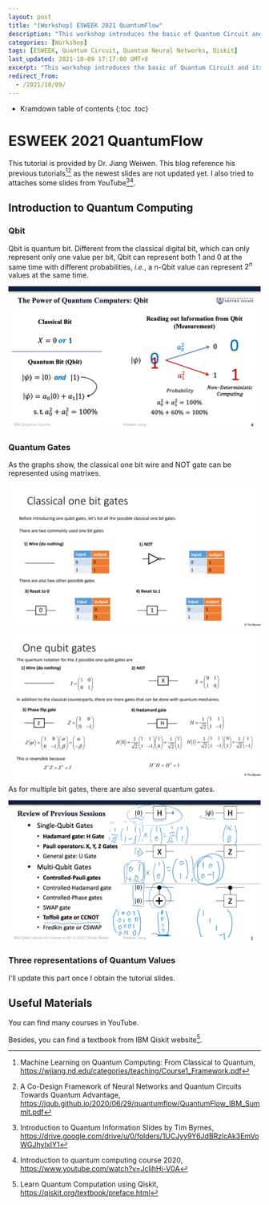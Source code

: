 ```yaml
---
layout: post
title: "[Workshop] ESWEEK 2021 QuantumFlow"
description: "This workshop introduces the basic of Quantum Circuit and its applications on Quantum Deep Learning Neural Networks."
categories: [Workshop]
tags: [ESWEEK, Quantum Circuit, Quantum Neural Networks, Qiskit]
last_updated: 2021-10-09 17:17:00 GMT+8
excerpt: "This workshop introduces the basic of Quantum Circuit and its applications on Quantum Deep Learning Neural Networks."
redirect_from:
  - /2021/10/09/
---
```


* Kramdown table of contents
{:toc .toc}
# ESWEEK 2021 QuantumFlow

This tutorial is provided by Dr. Jiang Weiwen. This blog reference his previous tutorials[^1][^2] as the newest slides are not updated yet. I also tried to attaches some slides from YouTube[^3][^4].

## Introduction to Quantum Computing

### Qbit

Qbit is quantum bit. Different from the classical digital bit, which can only represent only one value per bit, Qbit can represent both $1$ and $0$ at the same time with different probabilities, *i.e.*, a n-Qbit value can represent $2^n$ values at the same time.

![](https://raw.githubusercontent.com/SingularityKChen/PicUpload/master/img/202110091634073.png)

### Quantum Gates

As the graphs show, the classical one bit wire and NOT gate can be represented using matrixes.

![Classical one bit gates](https://raw.githubusercontent.com/SingularityKChen/PicUpload/master/img/202110091702595.png)

![Quantum one bit gates](https://raw.githubusercontent.com/SingularityKChen/PicUpload/master/img/202110091705430.png)

As for multiple bit gates, there are also several quantum gates.

![Quantum Gates](https://raw.githubusercontent.com/SingularityKChen/PicUpload/master/img/202110091709385.png)

### Three representations of Quantum Values

I'll update this part once I obtain the tutorial slides.

## Useful Materials

You can find many courses in YouTube.

Besides, you can find a textbook from IBM Qiskit website[^5].

[^1]: Machine Learning on Quantum Computing: From Classical to Quantum, https://wjiang.nd.edu/categories/teaching/Course1_Framework.pdf
[^2]: A Co-Design Framework of Neural Networks and Quantum Circuits Towards Quantum Advantage, https://jqub.github.io/2020/06/29/quantumflow/QuantumFlow_IBM_Summit.pdf
[^3]: Introduction to Quantum Information Slides by Tim Byrnes, https://drive.google.com/drive/u/0/folders/1UCJyy9Y6JdBRzlcAk3EmVoWGJhyIxIY1
[^ 4]: Introduction to quantum computing course 2020, https://www.youtube.com/watch?v=JcljhHj-V0A
[^5]: Learn Quantum Computation using Qiskit, https://qiskit.org/textbook/preface.html

